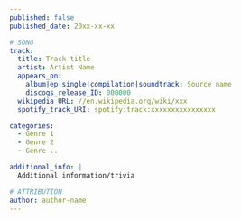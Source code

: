 ```yaml
---
published: false
published_date: 20xx-xx-xx

# SONG
track:
  title: Track title
  artist: Artist Name
  appears_on:
    album|ep|single|compilation|soundtrack: Source name
    discogs_release_ID: 000000
  wikipedia_URL: //en.wikipedia.org/wiki/xxx
  spotify_track_URI: spotify:track:xxxxxxxxxxxxxxxx

categories:
  - Genre 1
  - Genre 2
  - Genre ..

additional_info: |
  Additional information/trivia

# ATTRIBUTION
author: author-name
---
```

